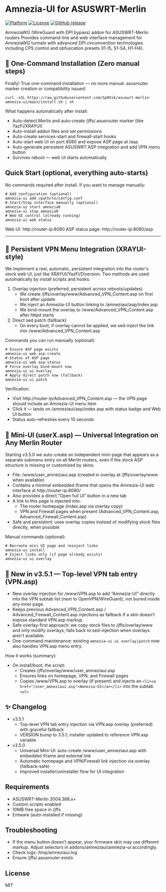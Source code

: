 # Amnezia-UI for ASUSWRT-Merlin
[![Platform](https://img.shields.io/badge/platform-ASUSWRT--Merlin-blue.svg)](https://www.asuswrt-merlin.net/)
[![License](https://img.shields.io/badge/license-MIT-green.svg)](LICENSE)
[![GitHub release](https://img.shields.io/github/release/Sp0Xik/asuswrt-merlin-amnezia-ui.svg)](https://github.com/Sp0Xik/asuswrt-merlin-amnezia-ui/releases)

AmneziaWG (WireGuard with DPI bypass) addon for ASUSWRT-Merlin routers
Provides command-line and web interface management for AmneziaWG tunnels with advanced DPI circumvention technologies including CPS control and obfuscation presets (I1-I5, S1-S4, H1-H4).

## 🚀 One-Command Installation (Zero manual steps)
Finally! True one-command installation — no more manual .asusrouter marker creation or compatibility issues!
```
curl -sSL https://raw.githubusercontent.com/Sp0Xik/asuswrt-merlin-amnezia-ui/main/install.sh | sh
```
What happens automatically after install:
- Auto-detect Merlin and auto-create /jffs/.asusrouter marker (like YazFi/XRAYUI)
- Auto-install addon files and set permissions
- Auto-create services-start and firewall-start hooks
- Auto-start web UI on port 8080 and expose ASP page at /asp
- Auto-generate persistent ASUSWRT ASP integration and add VPN menu button
- Survives reboot — web UI starts automatically

## Quick Start (optional, everything auto-starts)
No commands required after install. If you want to manage manually:
```
# Add configuration (optional)
amnezia-ui add /path/to/config.conf
# Start/Stop interface manually (optional)
amnezia-ui start amnezia0
amnezia-ui stop amnezia0
# Web UI control (already running)
amnezia-ui web status
```
Web UI: http://router-ip:8080
ASP status page: http://router-ip:8080/asp

---
## 🧩 Persistent VPN Menu Integration (XRAYUI-style)
We implement a real, automatic, persistent integration into the router's stock web UI, just like XRAYUI/YazFi/Diversion.
Two methods are used automatically by install scripts and hooks:
1. Overlay injection (preferred, persistent across reboots/updates)
   - We create /jffs/overlay/www/Advanced_VPN_Content.asp on first boot after update
   - We inject an Amnezia-UI button linking to /amneziaui/asp/index.asp
   - We bind-mount the overlay to /www/Advanced_VPN_Content.asp after httpd starts
2. Direct sed patch (fallback)
   - On every boot, if overlay cannot be applied, we sed-inject the link into /www/Advanced_VPN_Content.asp

Commands you can run manually (optional):
```
# Ensure ASP page exists
amnezia-ui web asp-create
# Status of ASP page
amnezia-ui web asp-status
# Force overlay bind-mount now
amnezia-ui ui overlay
# Apply direct patch now (fallback)
amnezia-ui ui patch
```
Verification:
- Visit http://router-ip/Advanced_VPN_Content.asp — the VPN page should include an Amnezia-UI menu item
- Click it — lands on /amneziaui/asp/index.asp with status badge and Web UI button
- Status auto-refreshes every 10 seconds

## 🧭 Mini-UI (userX.asp) — Universal Integration on Any Merlin Router
Starting v3.5.0 we auto-create an independent mini-page that appears as a separate submenu entry on all Merlin routers, even if the stock ASP structure is missing or customized by skins.
- File: /www/user_amneziaui.asp (created in overlay at /jffs/overlay/www when available)
- Contains a minimal embedded iframe that opens the Amnezia-UI web interface at http://router-ip:8080/
- Also provides a direct "Open full UI" button in a new tab
- A link to this page is injected into:
  - The router homepage (index.asp via overlay copy)
  - VPN and Firewall pages when present (Advanced_VPN_Content.asp, Advanced_Firewall_Content.asp)
- Safe and persistent: uses overlay copies instead of modifying stock files directly, when possible

Manual commands (optional):
```
# Recreate mini UI page and reinject links
amnezia-ui install
# Inject links only (if page already exists)
amnezia-ui ui overlay
```

## 🧨 New in v3.5.1 — Top-level VPN tab entry (VPN.asp)
- New overlay injection for /www/VPN.asp to add “Amnezia-UI” directly into the VPN subtab list (next to OpenVPN/WireGuard), not buried inside any inner page.
- Keeps previous Advanced_VPN_Content.asp / Advanced_Firewall_Content.asp injections as fallback if a skin doesn’t expose standard VPN.asp markup.
- Safe overlay-first approach: we copy stock files to /jffs/overlay/www and only modify overlays; falls back to sed-injection when overlays aren’t available.
- One-command maintenance: existing `amnezia-ui ui overlay|patch` now also handles VPN.asp menu entry.

How it works (summary):
- On install/boot, the script:
  - Creates /jffs/overlay/www/user_amneziaui.asp
  - Ensures links on homepage, VPN, and Firewall pages
  - Copies /www/VPN.asp to overlay (if present) and injects an `<li><a href="/user_amneziaui.asp">Amnezia-UI</a></li>` into the subtab `<ul>`

## ✨ Changelog
- v3.5.1
  - Top-level VPN tab entry injection via VPN.asp overlay (preferred) with graceful fallback
  - VERSION bump to 3.5.1; installer updated to reference VPN.asp variable
- v3.5.0
  - Universal Mini-UI: auto-create /www/user_amneziaui.asp with embedded iframe and external link
  - Automatic homepage and VPN/Firewall link injection via overlay (fallback-safe)
  - Improved installer/uninstaller flow for UI integration

## Requirements
- ASUSWRT-Merlin 3004.388.x+
- Custom scripts enabled
- 10MB free space in /jffs
- Entware (auto-installed if missing)

## Troubleshooting
- If the menu button doesn’t appear, your firmware skin may use different markup. Adjust selectors in addons/amneziaui/amnezia-ui accordingly.
- Check logs: /tmp/amneziaui.log
- Ensure /jffs/.asusrouter exists

## License
MIT
